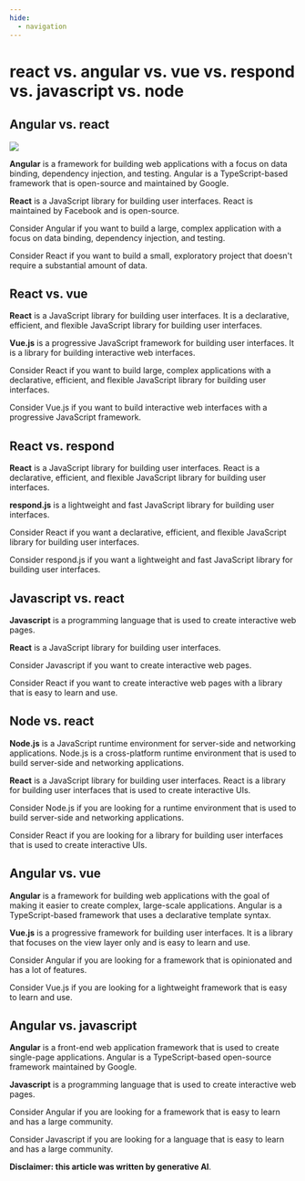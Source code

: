 ```yaml
---
hide:
  - navigation
---
```


# react vs. angular vs. vue vs. respond vs. javascript vs. node
## Angular vs. react

![](../assets/react-vs-angular-vs-vue/react-vs-angular-vs-vue-vs-respond-vs-javascript-vs-node.png)


**Angular** is a framework for building web applications with a focus on data binding, dependency injection, and testing. Angular is a TypeScript-based framework that is open-source and maintained by Google.

**React** is a JavaScript library for building user interfaces. React is maintained by Facebook and is open-source.

Consider Angular if you want to build a large, complex application with a focus on data binding, dependency injection, and testing.

Consider React if you want to build a small, exploratory project that doesn't require a substantial amount of data.


## React vs. vue


**React** is a JavaScript library for building user interfaces. It is a declarative, efficient, and flexible JavaScript library for building user interfaces.

**Vue.js** is a progressive JavaScript framework for building user interfaces. It is a library for building interactive web interfaces.

Consider React if you want to build large, complex applications with a declarative, efficient, and flexible JavaScript library for building user interfaces.

Consider Vue.js if you want to build interactive web interfaces with a progressive JavaScript framework.


## React vs. respond
 **React** is a JavaScript library for building user interfaces. React is a declarative, efficient, and flexible JavaScript library for building user interfaces.

**respond.js** is a lightweight and fast JavaScript library for building user interfaces.

Consider React if you want a declarative, efficient, and flexible JavaScript library for building user interfaces.

Consider respond.js if you want a lightweight and fast JavaScript library for building user interfaces.


## Javascript vs. react


**Javascript** is a programming language that is used to create interactive web pages.

**React** is a JavaScript library for building user interfaces.

Consider Javascript if you want to create interactive web pages.

Consider React if you want to create interactive web pages with a library that is easy to learn and use.


## Node vs. react


**Node.js** is a JavaScript runtime environment for server-side and networking applications. Node.js is a cross-platform runtime environment that is used to build server-side and networking applications.

**React** is a JavaScript library for building user interfaces. React is a library for building user interfaces that is used to create interactive UIs.

Consider Node.js if you are looking for a runtime environment that is used to build server-side and networking applications.

Consider React if you are looking for a library for building user interfaces that is used to create interactive UIs.

## Angular vs. vue


**Angular** is a framework for building web applications with the goal of making it easier to create complex, large-scale applications. Angular is a TypeScript-based framework that uses a declarative template syntax.

**Vue.js** is a progressive framework for building user interfaces. It is a library that focuses on the view layer only and is easy to learn and use.

Consider Angular if you are looking for a framework that is opinionated and has a lot of features.

Consider Vue.js if you are looking for a lightweight framework that is easy to learn and use.


## Angular vs. javascript


**Angular** is a front-end web application framework that is used to create single-page applications. Angular is a TypeScript-based open-source framework maintained by Google.

**Javascript** is a programming language that is used to create interactive web pages.

Consider Angular if you are looking for a framework that is easy to learn and has a large community.

Consider Javascript if you are looking for a language that is easy to learn and has a large community.

**Disclaimer: this article was written by generative AI**.




